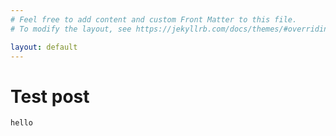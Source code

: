 ```yaml
---
# Feel free to add content and custom Front Matter to this file.
# To modify the layout, see https://jekyllrb.com/docs/themes/#overriding-theme-defaults

layout: default
---
```

<h1>Test post</h1>

```
hello
```

<style>
  .footer {
    display: none;
  }
</style>

